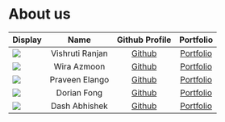 # About us

Display | Name | Github Profile | Portfolio 
--------|:----:|:--------------:|:---------:
![](https://avatars3.githubusercontent.com/u/57522870?s=460&u=8dd180701edf230c1bd905ff0d49b81d40785e1a&v=4) | Vishruti Ranjan | [Github](https://github.com/sevenseasofbri) | [Portfolio](team/johndoe.md)
![](https://avatars2.githubusercontent.com/u/53231968?s=460&u=43fad5fee043173a5c65db833d39c9c00c04549c&v=4) | Wira Azmoon | [Github](https://github.com/hughjazzman) | [Portfolio](team/wira.md)
![](https://avatars1.githubusercontent.com/u/37036833?s=400&u=2c0e2ed51f01d354f32fb3efd9e51a56aa273e8f&v=4) | Praveen Elango | [Github](https://github.com/PraveenElango) | [Portfolio](team/johndoe.md)
![](https://avatars2.githubusercontent.com/u/47025155?s=400&u=ce782a0a69f128f7fb409598101baeef34fd201e&v=4) | Dorian Fong | [Github](https://github.com/dorianfong98) | [Portfolio](team/johndoe.md)
![](https://avatars3.githubusercontent.com/u/60434719?v=4) | Dash Abhishek | [Github](https://github.com/oasisbeatle) | [Portfolio](team/johndoe.md)
